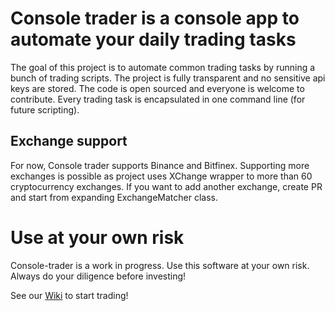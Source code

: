 # Console trader is a console app to automate your daily trading tasks

The goal of this project is to automate common trading tasks by running  a bunch of trading scripts. The project is fully transparent and no sensitive api keys are stored. The code is open sourced and everyone is welcome to contribute. Every trading task is encapsulated in one command line (for future scripting).

## Exchange support
For now, Console trader supports Binance and Bitfinex. Supporting more exchanges is possible as project uses XChange wrapper to more than 60 cryptocurrency exchanges.
If you want to add another exchange, create PR and start from expanding ExchangeMatcher class.

# Use at your own risk
Console-trader is a work in progress. Use this software at your own risk. Always do your diligence before investing!

See our [Wiki](https://github.com/tomaszbabiuk/console-trader/wiki) to start trading!